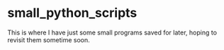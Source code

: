 # small_python_scripts

This is where I have just some small programs saved for later, hoping to revisit them sometime soon.
